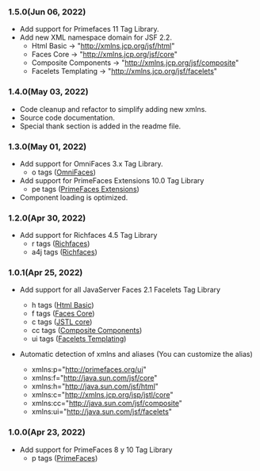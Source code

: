 ### 1.5.0(Jun 06, 2022)
* Add support for Primefaces 11 Tag Library.
* Add new XML namespace domain for JSF 2.2.
    * Html Basic -> "http://xmlns.jcp.org/jsf/html"
    * Faces Core -> "http://xmlns.jcp.org/jsf/core"
    * Composite Components -> "http://xmlns.jcp.org/jsf/composite"
    * Facelets Templating -> "http://xmlns.jcp.org/jsf/facelets"
    
### 1.4.0(May 03, 2022)
* Code cleanup and refactor to simplify adding new xmlns.
* Source code documentation.
* Special thank section is added in the readme file.

### 1.3.0(May 01, 2022)
* Add support for OmniFaces 3.x Tag Library.
    *  o tags ([OmniFaces](http://omnifaces.org/ui))
* Add support for PrimeFaces Extensions 10.0 Tag Library
    *  pe tags ([PrimeFaces Extensions](http://primefaces.org/ui/extensions))    
* Component loading is optimized.


### 1.2.0(Apr 30, 2022)
* Add support for Richfaces 4.5 Tag Library
    *  r tags ([Richfaces](https://richfaces.jboss.org/docs))
    *  a4j tags ([Richfaces](https://richfaces.jboss.org/docs))

### 1.0.1(Apr 25, 2022)
* Add support for all JavaServer Faces 2.1 Facelets Tag Library
    *  h tags ([Html Basic](https://docs.oracle.com/javaee/7/javaserver-faces-2-2/vdldocs-facelets/h/tld-frame.html))
    *  f tags ([Faces Core](https://docs.oracle.com/javaee/7/javaserver-faces-2-2/vdldocs-facelets/f/tld-frame.html))
    *  c tags ([JSTL core](https://docs.oracle.com/javaee/7/javaserver-faces-2-2/vdldocs-facelets/c/tld-frame.html))
    *  cc tags ([Composite Components](https://docs.oracle.com/javaee/7/javaserver-faces-2-2/vdldocs-facelets/cc/tld-frame.html))
    *  ui tags ([Facelets Templating](https://docs.oracle.com/javaee/7/javaserver-faces-2-2/vdldocs-facelets/ui/tld-frame.html))

* Automatic detection of xmlns and aliases (You can customize the alias)
    * xmlns:p="http://primefaces.org/ui"
    * xmlns:f="http://java.sun.com/jsf/core"
    * xmlns:h="http://java.sun.com/jsf/html"
    * xmlns:c="http://xmlns.jcp.org/jsp/jstl/core"
    * xmlns:cc="http://java.sun.com/jsf/composite"
    * xmlns:ui="http://java.sun.com/jsf/facelets"

### 1.0.0(Apr 23, 2022)
* Add support for PrimeFaces 8 y 10 Tag Library
    *  p tags ([PrimeFaces](http://primefaces.org/ui))